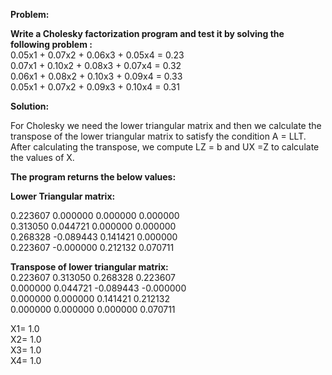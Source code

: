 **Problem:**  

**Write a Cholesky factorization program and test it by solving the following problem :**  
  0.05x1 + 0.07x2 + 0.06x3 + 0.05x4 = 0.23  
  0.07x1 + 0.10x2 + 0.08x3 + 0.07x4 = 0.32  
  0.06x1 + 0.08x2 + 0.10x3 + 0.09x4 = 0.33  
  0.05x1 + 0.07x2 + 0.09x3 + 0.10x4 = 0.31  

**Solution:**  

For Cholesky we need the lower triangular matrix and then we calculate the transpose of the lower
triangular matrix to satisfy the condition A = LLT. After calculating the transpose, we compute LZ = b
and UX =Z to calculate the values of X.

**The program returns the below values:**

**Lower Triangular matrix:**  

  0.223607   0.000000  0.000000  0.000000  
  0.313050   0.044721  0.000000  0.000000  
  0.268328  -0.089443  0.141421  0.000000  
  0.223607  -0.000000  0.212132  0.070711  

**Transpose of lower triangular matrix:**  
  0.223607 0.313050 0.268328 0.223607  
  0.000000 0.044721 -0.089443 -0.000000  
  0.000000 0.000000 0.141421 0.212132  
  0.000000 0.000000 0.000000 0.070711  

  X1= 1.0  
  X2= 1.0  
  X3= 1.0  
  X4= 1.0  

